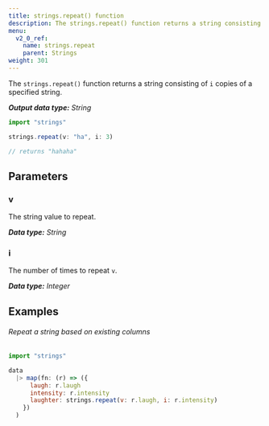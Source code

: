 ```yaml
---
title: strings.repeat() function
description: The strings.repeat() function returns a string consisting of `i` copies of a specified string.
menu:
  v2_0_ref:
    name: strings.repeat
    parent: Strings
weight: 301
---
```


The `strings.repeat()` function returns a string consisting of `i` copies of a specified string.

_**Output data type:** String_

```js
import "strings"

strings.repeat(v: "ha", i: 3)

// returns "hahaha"
```

## Parameters

### v
The string value to repeat.

_**Data type:** String_

### i
The number of times to repeat `v`.

_**Data type:** Integer_

## Examples

###### Repeat a string based on existing columns
```js
import "strings"

data
  |> map(fn: (r) => ({
      laugh: r.laugh
      intensity: r.intensity
      laughter: strings.repeat(v: r.laugh, i: r.intensity)
    })
  )
```
